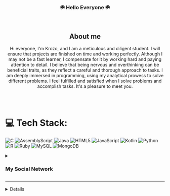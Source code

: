 <div align="center"> <h3> ☘️ Hello Everyone ☘️ </h3> <br>
  
## About me
Hi everyone, I'm Krozo, and I am a meticulous and diligent student. I will ensure that projects are finished on time and working perfectly. Although I may not be a fast learner, I compensate for it by working hard and paying attention to detail. I believe that being nervous and overthinking can be beneficial traits, as they reflect a careful and thorough approach to tasks. I am deeply immersed in programming, using my analytical prowess to solve different problems. I feel fulfilled and satisfied when I solve problems and accomplish tasks. It's a pleasure to meet you.

</div>

<br><br>
# 💻 Tech Stack:
![C](https://img.shields.io/badge/c-%2300599C.svg?style=for-the-badge&logo=c&logoColor=white) ![AssemblyScript](https://img.shields.io/badge/assembly%20script-%23000000.svg?style=for-the-badge&logo=assemblyscript&logoColor=white) ![Java](https://img.shields.io/badge/java-%23ED8B00.svg?style=for-the-badge&logo=openjdk&logoColor=white) ![HTML5](https://img.shields.io/badge/html5-%23E34F26.svg?style=for-the-badge&logo=html5&logoColor=white) ![JavaScript](https://img.shields.io/badge/javascript-%23323330.svg?style=for-the-badge&logo=javascript&logoColor=%23F7DF1E) ![Kotlin](https://img.shields.io/badge/kotlin-%237F52FF.svg?style=for-the-badge&logo=kotlin&logoColor=white) ![Python](https://img.shields.io/badge/python-3670A0?style=for-the-badge&logo=python&logoColor=ffdd54) ![R](https://img.shields.io/badge/r-%23276DC3.svg?style=for-the-badge&logo=r&logoColor=white) ![Ruby](https://img.shields.io/badge/ruby-%23CC342D.svg?style=for-the-badge&logo=ruby&logoColor=white) ![MySQL](https://img.shields.io/badge/mysql-4479A1.svg?style=for-the-badge&logo=mysql&logoColor=white) ![MongoDB](https://img.shields.io/badge/MongoDB-%234ea94b.svg?style=for-the-badge&logo=mongodb&logoColor=white)

<details>
<summary><h3>My Social Network</h3></summary>
    <center>
        My friends and family are my main source of inspiration, and they are the ones who helped me reach my current self. My parents inspired me to be a resilient and ethical person. My friends, on the other hand, share similar interests and have inspired me to pursue my current career. <br> <br>

As a child, I was very interested in how things work, especially how we use technology to play games and even work. This curiosity inspired me to learn more about how technology works through different tech communities and led me to pursue a career as a computer science student, as I find it fascinating to bring your imagination into reality through coding.
</center>
</details>

---


  <details>
    


---
<details>
<summary><h3>Certificates</h3></summary>
  <ul>
        <li><a href="https://www.coursera.org/account/accomplishments/records/RMT578Y8U5RS">Application Security for Developers and DevOps ProfessionalsApplication Security for Developers and DevOps Professionals (IBM)</li>
        <li><a href="https://www.coursera.org/account/accomplishments/records/SZ3D5PC5QH7G">Python for Data Science, AI & Development (IBM)</li>
        <li><a href="https://www.coursera.org/account/accomplishments/records/GQBD6ZAKKG7R">Getting Started with Git and GitHub (IBM)</li>
        <li><a href="https://www.coursera.org/account/accomplishments/records/BSAFJ7PLABF9">Hands-on Introduction to Linux Commands and Shell Scripting (IBM)</li>
  </li>

</details>

---
<be>
  <details>
<summary><h3>Career Goals</h3></summary>
<br>
  <ol>
    <li>Expand My professional Network</li><br>
    - I will connect to more people in the same industry by participating in events, conferences, and networking opportunities. This will be a long-term goal. This goal is achievable as I interact and meet new people along the way.
    <br><br>
    <li>Create My Own Projects</li><br>
    - I will create at least five personalized projects that can be added to my portfolio by the end of the year. I believe that this will be achievable with the right motivation and by allotting time. This goal will help me expand my knowledge and create useful programs to help with day-to-day life.
    <br><br>
    <li>Financial Freedom</li><br>
    - I will gain at least 100k pesos this year. I will achieve this by expanding my knowledge of investing in stocks, real estate, etc. This will help me understand more about the market and be more financially aware.
    <br><br>
    
  </ol>
</details>

---

<details>
<summary><h3>Support Needed</h3></summary>
There are multiple skills that I need to Improve further, this includes
  <ol>
    <li>Improving my paper writing skills </li>
    <li>Enhancing my overall Speaking skills</li>
  </ol>


Support in the form of a tutor, and communicating with different people. This will help me improve my overall ability to express my thoughts clearly and effectively in writing and speaking.
<br><br>
</details>

---

<div align="center">
  
  ![Top Langs](https://github-readme-stats.vercel.app/api/top-langs/?username=Ford-Chung&layout=compact&theme=transparent)
</div>

<div align="center">

  [![Fords's GitHub stats-Dark](https://github-readme-stats.vercel.app/api?username=Ford-Chung&rank_icon=github&show_icons=true&theme=dark#gh-dark-mode-only)](https://github.com/Ford-Chung/github-readme-stats#gh-dark-mode-only)
[![Fords's GitHub stats-Light](https://github-readme-stats.vercel.app/api?username=Ford-Chung&rank_icon=github&show_icons=true&theme=default#gh-light-mode-only)](https://github.com/Ford-Chung/github-readme-stats#gh-light-mode-only)

</div>


  <details>
<summary>Get in Touch</summary>
<br>
  Linkedin: <a href="www.linkedin.com/in/ford-ainstein-chung-a62343305">Ford Ainstein Chung</a>
</details>
